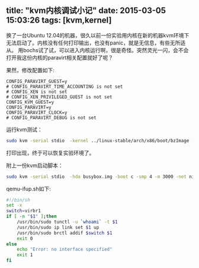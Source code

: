title: "kvm内核调试小记"
date: 2015-03-05 15:03:26
tags: [kvm,kernel]
---

换了一台Ubuntu 12.04的机器，很久以前一份实验用内核在新的机器kvm环境下无法启动了。内核没有任何打印输出，也没有panic，就是无信息，有些无所适从。
用bochs试了试，可以进入内核运行啊，很是奇怪。突然灵光一闪，会不会打开我这份内核的paravirt相关配置就好了呢？

<!-- more -->

果然，修改配置如下:

```
CONFIG_PARAVIRT_GUEST=y
# CONFIG_PARAVIRT_TIME_ACCOUNTING is not set
# CONFIG_XEN is not set
# CONFIG_XEN_PRIVILEGED_GUEST is not set
CONFIG_KVM_GUEST=y
CONFIG_PARAVIRT=y
CONFIG_PARAVIRT_CLOCK=y
# CONFIG_PARAVIRT_DEBUG is not set

```

运行kvm测试：

``` bash
sudo kvm -serial stdio  -kernel ../linux-stable/arch/x86/boot/bzImage -append "console=ttyS0,9600"
```

打印出现，终于可以恢复实验环境了。

附上一份kvm启动脚本：

``` bash
sudo kvm -serial stdio  -hda busybox.img -boot c -smp 4 -m 3000 -net nic,model=e1000 -net tap,script=./scripts/qemu-ifup.sh  -localtime  -display none
```

qemu-ifup.sh如下:

``` bash
#!/bin/sh
set -x
switch=virbr1
if [ -n "$1" ];then
    /usr/bin/sudo tunctl -u `whoami` -t $1
    /usr/bin/sudo ip link set $1 up
    /usr/bin/sudo brctl addif $switch $1
    exit 0
else
    echo "Error: no interface specified"
    exit 1
fi
```

